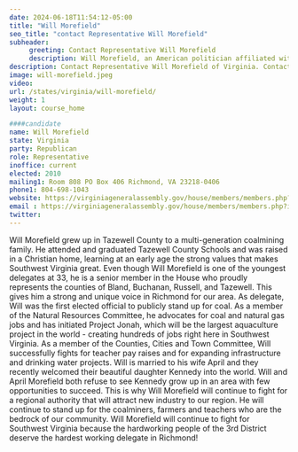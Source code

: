 ```yaml
---
date: 2024-06-18T11:54:12-05:00
title: "Will Morefield"
seo_title: "contact Representative Will Morefield"
subheader:
     greeting: Contact Representative Will Morefield
     description: Will Morefield, an American politician affiliated with the Republican Party and formerly known as James, assumed office as a member of the Virginia House of Delegates, representing District 43, on January 10, 2024.
description: Contact Representative Will Morefield of Virginia. Contact information for Will Morefield includes email address, phone number, and mailing address.
image: will-morefield.jpeg
video:
url: /states/virginia/will-morefield/
weight: 1
layout: course_home

####candidate
name: Will Morefield
state: Virginia
party: Republican
role: Representative
inoffice: current
elected: 2010
mailing1: Room 808 PO Box 406 Richmond, VA 23218-0406
phone1: 804-698-1043
website: https://virginiageneralassembly.gov/house/members/members.php?id=H0224/
email : https://virginiageneralassembly.gov/house/members/members.php?id=H0224/
twitter: 
---
```

Will Morefield grew up in Tazewell County to a multi-generation coalmining family.  He attended and graduated Tazewell County Schools and was raised in a Christian home, learning at an early age the strong values that makes Southwest Virginia great.
Even though Will Morefield is one of the youngest delegates at 33, he is a senior member in the House who proudly represents the counties of Bland, Buchanan, Russell, and Tazewell.  This gives him a strong and unique voice in Richmond for our area. As delegate, Will was the first elected official to publicly stand up for coal.  As a member of the Natural Resources Committee, he advocates for coal and natural gas jobs and has initiated Project Jonah, which will be the largest aquaculture project in the world - creating hundreds of jobs right here in Southwest Virginia. As a member of the Counties, Cities and Town Committee, Will successfully fights for teacher pay raises and for expanding infrastructure and drinking water projects.
Will is married to his wife April and they recently welcomed their beautiful daughter Kennedy into the world.  Will and April Morefield both refuse to see Kennedy grow up in an area with few opportunities to succeed.  This is why Will Morefield will continue to fight for a regional authority that will attract new industry to our region.  He will continue to stand up for the coalminers, farmers and teachers who are the bedrock of our community.  Will Morefield will continue to fight for Southwest Virginia because the hardworking people of the 3rd District deserve the hardest working delegate in Richmond!
